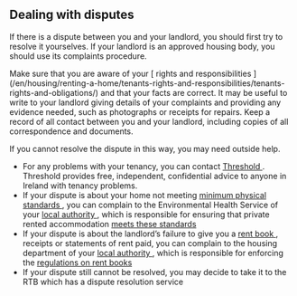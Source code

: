 ##  Dealing with disputes

If there is a dispute between you and your landlord, you should first try to
resolve it yourselves. If your landlord is an approved housing body, you
should use its complaints procedure.

Make sure that you are aware of your [ rights and responsibilities
](/en/housing/renting-a-home/tenants-rights-and-responsibilities/tenants-
rights-and-obligations/) and that your facts are correct. It may be useful to
write to your landlord giving details of your complaints and providing any
evidence needed, such as photographs or receipts for repairs. Keep a record of
all contact between you and your landlord, including copies of all
correspondence and documents.

If you cannot resolve the dispute in this way, you may need outside help.

  * For any problems with your tenancy, you can contact [ Threshold ](https://threshold.ie/) . Threshold provides free, independent, confidential advice to anyone in Ireland with tenancy problems. 
  * If your dispute is about your home not meeting [ minimum physical standards ](/en/housing/renting-a-home/tenants-rights-and-responsibilities/minimum-standards-for-rented-homes/) , you can complain to the Environmental Health Service of your [ local authority ](http://www.housing.gov.ie/node/19) , which is responsible for ensuring that private rented accommodation [ meets these standards ](http://www.threshold.ie/advice/dealing-with-problems-during-your-tenancy/standards-and-repairs/)
  * If your dispute is about the landlord’s failure to give you a [ rent book ](/en/housing/renting-a-home/tenants-rights-and-responsibilities/rent-books/) , receipts or statements of rent paid, you can complain to the housing department of your [ local authority ](http://www.housing.gov.ie/node/19) , which is responsible for enforcing the [ regulations on rent books ](https://threshold.ie/faq/how-can-i-get-a-rent-book/)
  * If your dispute still cannot be resolved, you may decide to take it to the RTB which has a dispute resolution service 

